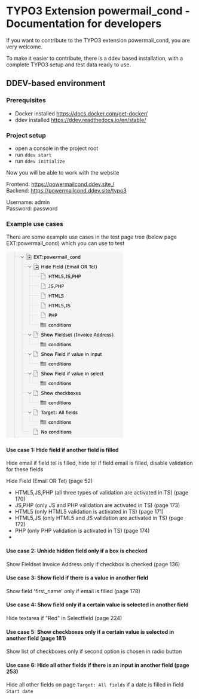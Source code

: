 # TYPO3 Extension powermail_cond - Documentation for developers

If you want to contribute to the TYPO3 extension powermail_cond, you are very welcome.

To make it easier to contribute, there is a ddev based installation, with a complete TYPO3 setup and test data ready to
use.

## DDEV-based environment
### Prerequisites

- Docker installed https://docs.docker.com/get-docker/
- ddev installed https://ddev.readthedocs.io/en/stable/

### Project setup

- open a console in the project root
- run `ddev start`
- run `ddev initialize`

Now you will be able to work with the website

Frontend: https://powermailcond.ddev.site,/ \
Backend: https://powermailcond.ddev.site/typo3


Username: admin \
Password: password

### Example use cases

There are some example use cases in the test page tree (below page EXT:powermail_cond) which you can use to test

![Test pages for EXT:powermail_cond](Documentation/Images/screenshot_powermail_cond_page_tree.png)

#### Use case 1: Hide field if another field is filled

Hide email if field tel is filled, hide tel if field email is filled, disable validation for these fields

Hide Field (Email OR Tel) (page 52)
  * HTML5,JS,PHP (all three types of validation are activated in TS) (page 170)
  * JS,PHP (only JS and PHP validation are activated in TS) (page 173)
  * HTML5 (only HTML5 validation is activated in TS) (page 171)
  * HTML5,JS (only HTML5 and JS validation are activated in TS) (page 172)
  * PHP (only PHP validation is activated in TS) (page 174)
  *
#### Use case 2: Unhide hidden field only if a box is checked

Show Fieldset Invoice Address only if checkbox is checked (page 136)

#### Use case 3: Show field if there is a value in another field

Show field 'first_name' only if email is filled (page 178)

#### Use case 4: Show field only if a certain value is selected in another field

Hide textarea if "Red" in Selectfield (page 224)

#### Use case 5: Show checkboxes only if a certain value is selected in another field (page 181)

Show list of checkboxes only if second option is chosen in radio button

#### Use case 6: Hide all other fields if there is an input in another field (page 253)

Hide all other fields on page `Target: All fields` if a date is filled in field `Start date`


